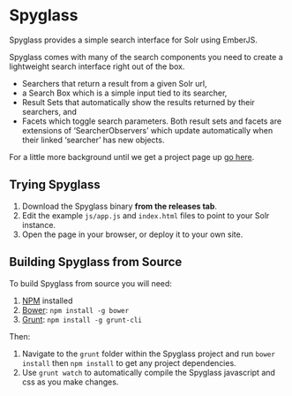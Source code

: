 # Spyglass

Spyglass provides a simple search interface for Solr using EmberJS.

Spyglass comes with many of the search components you need to create a lightweight search interface right out of the box.

- Searchers that return a result from a given Solr url,
- a Search Box which is a simple input tied to its searcher,
- Result Sets that automatically show the results returned by their searchers, and
- Facets which toggle search parameters. Both result sets and facets are extensions of 
‘SearcherObservers’ which update automatically when their linked ‘searcher’ has new objects.

For a little more background until we get a project page up [go here](http://www.opensourceconnections.com/2013/08/28/investing-in-client-side-search/).

## Trying Spyglass
1. Download the Spyglass binary **from the releases tab**.
3. Edit the example `js/app.js` and `index.html` files to point to your Solr instance.
4. Open the page in your browser, or deploy it to your own site.

## Building Spyglass from Source

To build Spyglass from source you will need:
1. [NPM](https://npmjs.org/) installed
2. [Bower](http://bower.io/): `npm install -g bower`
3. [Grunt](http://gruntjs.com/): `npm install -g grunt-cli`

Then: 
1. Navigate to the `grunt` folder within the Spyglass project and run `bower install` then `npm install` to get any project dependencies.
2. Use `grunt watch` to automatically compile the Spyglass javascript and css as you make changes.
